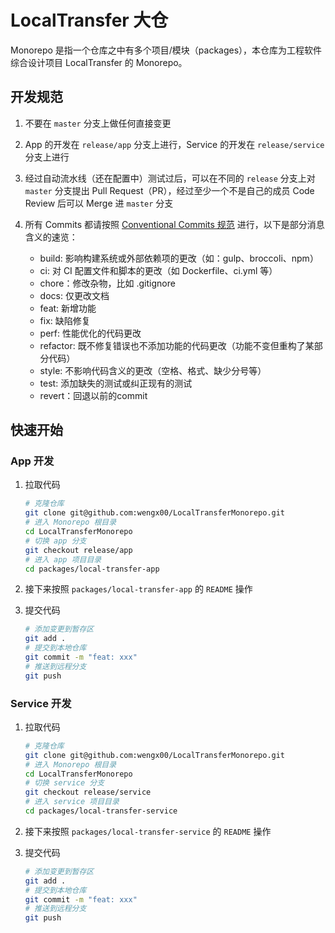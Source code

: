 # LocalTransfer 大仓

Monorepo 是指一个仓库之中有多个项目/模块（packages），本仓库为工程软件综合设计项目 LocalTransfer 的 Monorepo。

## 开发规范

1. 不要在 `master` 分支上做任何直接变更

2. App 的开发在 `release/app` 分支上进行，Service 的开发在 `release/service` 分支上进行

3. 经过自动流水线（还在配置中）测试过后，可以在不同的 `release` 分支上对 `master` 分支提出 Pull Request（PR），经过至少一个不是自己的成员 Code Review 后可以 Merge 进 `master` 分支

4. 所有 Commits 都请按照 [Conventional Commits 规范](https://www.conventionalcommits.org/zh-hans/v1.0.0/#%e7%ba%a6%e5%ae%9a%e5%bc%8f%e6%8f%90%e4%ba%a4%e8%a7%84%e8%8c%83) 进行，以下是部分消息含义的速览：

    - build: 影响构建系统或外部依赖项的更改（如：gulp、broccoli、npm）
    - ci: 对 CI 配置文件和脚本的更改（如 Dockerfile、ci.yml 等）
    - chore：修改杂物，比如 .gitignore
    - docs: 仅更改文档
    - feat: 新增功能
    - fix: 缺陷修复
    - perf: 性能优化的代码更改
    - refactor: 既不修复错误也不添加功能的代码更改（功能不变但重构了某部分代码）
    - style: 不影响代码含义的更改（空格、格式、缺少分号等）
    - test: 添加缺失的测试或纠正现有的测试
    - revert：回退以前的commit

## 快速开始

### App 开发

1. 拉取代码

    ```bash
    # 克隆仓库
    git clone git@github.com:wengx00/LocalTransferMonorepo.git
    # 进入 Monorepo 根目录
    cd LocalTransferMonorepo
    # 切换 app 分支
    git checkout release/app
    # 进入 app 项目目录
    cd packages/local-transfer-app
    ```

2. 接下来按照 `packages/local-transfer-app` 的 `README` 操作

3. 提交代码

    ```bash
    # 添加变更到暂存区
    git add .
    # 提交到本地仓库
    git commit -m "feat: xxx"
    # 推送到远程分支
    git push
    ```

### Service 开发

1. 拉取代码

    ```bash
    # 克隆仓库
    git clone git@github.com:wengx00/LocalTransferMonorepo.git
    # 进入 Monorepo 根目录
    cd LocalTransferMonorepo
    # 切换 service 分支
    git checkout release/service
    # 进入 service 项目目录
    cd packages/local-transfer-service
    ```

2. 接下来按照 `packages/local-transfer-service` 的 `README` 操作

3. 提交代码

    ```bash
    # 添加变更到暂存区
    git add .
    # 提交到本地仓库
    git commit -m "feat: xxx"
    # 推送到远程分支
    git push
    ```